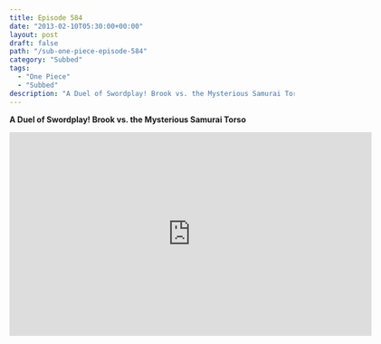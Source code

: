 ```yaml
---
title: Episode 584
date: "2013-02-10T05:30:00+00:00"
layout: post
draft: false
path: "/sub-one-piece-episode-584"
category: "Subbed"
tags:
  - "One Piece"
  - "Subbed"
description: "A Duel of Swordplay! Brook vs. the Mysterious Samurai Torso"
---
```


**A Duel of Swordplay! Brook vs. the Mysterious Samurai Torso**

<iframe width="640" height="360" src="https://www.rapidvideo.com/e/G6FRPFJZ4G" frameborder="0" marginwidth=0 marginheight=0 scrolling=no allowfullscreen></iframe>

